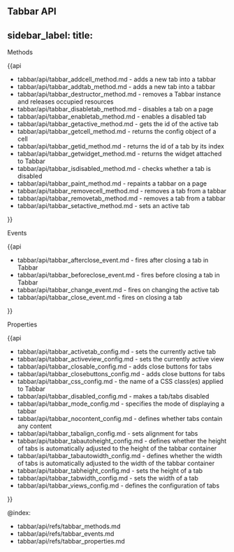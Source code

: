 Tabbar API
---
sidebar_label: 
title: 
---          
	
<div class='h2'>Methods</div>

{{api

- tabbar/api/tabbar_addcell_method.md - adds a new tab into a tabbar
- tabbar/api/tabbar_addtab_method.md - adds a new tab into a tabbar
- tabbar/api/tabbar_destructor_method.md - removes a Tabbar instance and releases occupied resources
- tabbar/api/tabbar_disabletab_method.md - disables a tab on a page
- tabbar/api/tabbar_enabletab_method.md - enables a disabled tab
- tabbar/api/tabbar_getactive_method.md - gets the id of the active tab
- tabbar/api/tabbar_getcell_method.md - returns the config object of a cell
- tabbar/api/tabbar_getid_method.md - returns the id of a tab by its index
- tabbar/api/tabbar_getwidget_method.md - returns the widget attached to Tabbar
- tabbar/api/tabbar_isdisabled_method.md - checks whether a tab is disabled
- tabbar/api/tabbar_paint_method.md - repaints a tabbar on a page
- tabbar/api/tabbar_removecell_method.md - removes a tab from a tabbar
- tabbar/api/tabbar_removetab_method.md - removes a tab from a tabbar
- tabbar/api/tabbar_setactive_method.md - sets an active tab

}}
<div class='h2'>Events</div>

{{api

- tabbar/api/tabbar_afterclose_event.md - fires after closing a tab in Tabbar
- tabbar/api/tabbar_beforeclose_event.md - fires before closing a tab in Tabbar
- tabbar/api/tabbar_change_event.md - fires on changing the active tab
- tabbar/api/tabbar_close_event.md - fires on closing a tab

}}
<div class='h2'>Properties</div>

{{api

- tabbar/api/tabbar_activetab_config.md - sets the currently active tab
- tabbar/api/tabbar_activeview_config.md - sets the currently active view
- tabbar/api/tabbar_closable_config.md - adds close buttons for tabs
- tabbar/api/tabbar_closebuttons_config.md - adds close buttons for tabs 
- tabbar/api/tabbar_css_config.md - the name of a CSS class(es) applied to Tabbar
- tabbar/api/tabbar_disabled_config.md - makes a tab/tabs disabled
- tabbar/api/tabbar_mode_config.md - specifies the mode of displaying a tabbar
- tabbar/api/tabbar_nocontent_config.md - defines whether tabs contain any content
- tabbar/api/tabbar_tabalign_config.md - sets alignment for tabs
- tabbar/api/tabbar_tabautoheight_config.md - defines whether the height of tabs is automatically adjusted to the height of the tabbar container
- tabbar/api/tabbar_tabautowidth_config.md - defines whether the width of tabs is automatically adjusted to the width of the tabbar container
- tabbar/api/tabbar_tabheight_config.md - sets the height of a tab
- tabbar/api/tabbar_tabwidth_config.md - sets the width of a tab
- tabbar/api/tabbar_views_config.md - defines the configuration of tabs 

}}

@index:
- tabbar/api/refs/tabbar_methods.md
- tabbar/api/refs/tabbar_events.md
- tabbar/api/refs/tabbar_properties.md